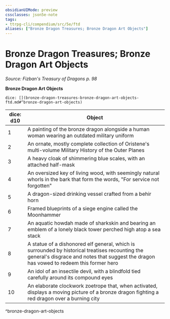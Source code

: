 ```yaml
---
obsidianUIMode: preview
cssclasses: json5e-note
tags:
- ttrpg-cli/compendium/src/5e/ftd
aliases: ["Bronze Dragon Treasures; Bronze Dragon Art Objects"]
---
```

# Bronze Dragon Treasures; Bronze Dragon Art Objects
*Source: Fizban's Treasury of Dragons p. 98* 

**Bronze Dragon Art Objects**

`dice: [](bronze-dragon-treasures-bronze-dragon-art-objects-ftd.md#^bronze-dragon-art-objects)`

| dice: d10 | Object |
|-----------|--------|
| 1 | A painting of the bronze dragon alongside a human woman wearing an outdated military uniform |
| 2 | An ornate, mostly complete collection of Oristene's multi-volume Military History of the Outer Planes |
| 3 | A heavy cloak of shimmering blue scales, with an attached half-mask |
| 4 | An oversized key of living wood, with seemingly natural whorls in the bark that form the words, "For service not forgotten" |
| 5 | A dragon-sized drinking vessel crafted from a behir horn |
| 6 | Framed blueprints of a siege engine called the Moonhammer |
| 7 | An aquatic howdah made of sharkskin and bearing an emblem of a lonely black tower perched high atop a sea stack |
| 8 | A statue of a dishonored elf general, which is surrounded by historical treatises recounting the general's disgrace and notes that suggest the dragon has vowed to redeem this former hero |
| 9 | An idol of an insectile devil, with a blindfold tied carefully around its compound eyes |
| 10 | An elaborate clockwork zoetrope that, when activated, displays a moving picture of a bronze dragon fighting a red dragon over a burning city |
^bronze-dragon-art-objects
